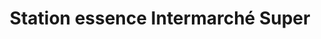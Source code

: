 ---
title: "Station essence Intermarché Super"
url: /murat/station-essence-intermarche-super/
shop: gaz
---